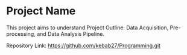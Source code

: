 # Project Name

This project aims to understand Project Outline: Data Acquisition, Pre-processing, and Data Analysis Pipeline.

Repository Link: https://github.com/kebab27/Programming.git


